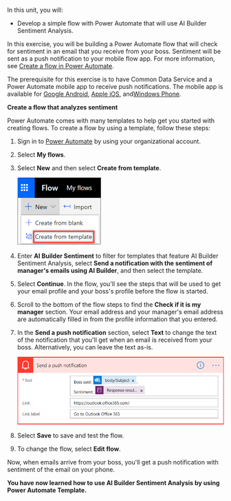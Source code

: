In this unit, you will:
-   Develop a simple flow with Power Automate that will use AI Builder Sentiment Analysis.

In this exercise, you will be building a Power Automate flow that will check for sentiment in an email that you receive from your boss. Sentiment will be sent as a push notification to your mobile flow app. For more information, see [Create a flow in Power Automate](https://docs.microsoft.com/power-automate/get-started-logic-flow).

The prerequisite for this exercise is to have Common Data Service and a Power Automate mobile app to receive push notifications. The mobile app is available for [Google Android](https://play.google.com/store/apps/details?id=com.microsoft.flow), [Apple iOS](https://itunes.apple.com/app/apple-store/id1094928825), and[Windows Phone](https://www.microsoft.com/p/microsoft-flow/9nkn0p5l9n84).

**Create a flow that analyzes sentiment**

Power Automate comes with many templates to help get you started with creating flows. To create a flow by using a template, follow these steps:

1.  Sign in to [Power Automate](https://ms.flow.microsoft.com/) by using your organizational account.
2.  Select **My flows**.
3.  Select **New** and then select **Create from template**.

    ![Select Create from Template](../media/image1.png)
   
4.  Enter **AI Builder Sentiment** to filter for templates that feature AI Builder Sentiment Analysis, select **Send a notification with the sentiment of manager's emails using AI Builder**, and then select the template.
5.  Select **Continue**. In the flow, you'll see the steps that will be used to get your email profile and your boss\'s profile before the flow is started.
6.  Scroll to the bottom of the flow steps to find the **Check if it is my manager** section. Your email address and your manager's email address are automatically filled in from the profile information that you entered.
7.  In the **Send a push notification** section, select **Text** to change the text of the notification that you'll get when an email is received from your boss. Alternatively, you can leave the text as-is.

    ![Send a push notification](../media/image2.png)

8.  Select **Save** to save and test the flow.
9.  To change the flow, select **Edit flow**.

Now, when emails arrive from your boss, you'll get a push notification with sentiment of the email on your phone.

**You have now learned how to use AI Builder Sentiment Analysis by using Power Automate Template.**
